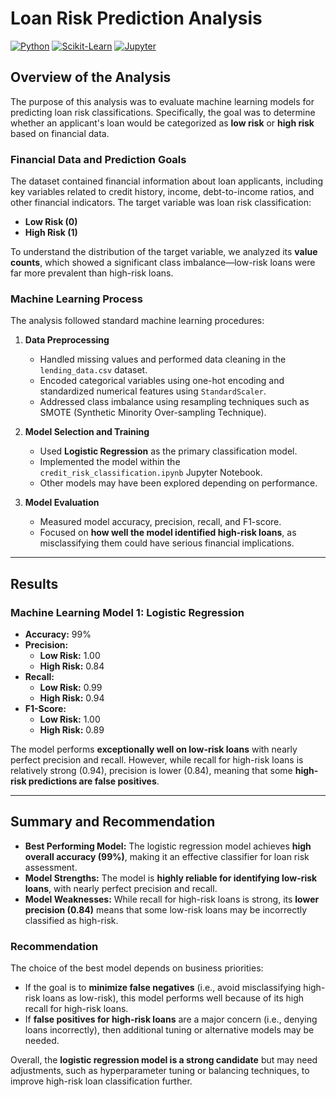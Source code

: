 # Loan Risk Prediction Analysis

[![Python](https://img.shields.io/badge/Python-3.8%2B-blue)](https://www.python.org/downloads/release/python-380/)
[![Scikit-Learn](https://img.shields.io/badge/Scikit--Learn-0.24%2B-orange)](https://scikit-learn.org/stable/)
[![Jupyter](https://img.shields.io/badge/Jupyter-Notebook-orange)](https://jupyter.org/)

## **Overview of the Analysis**

The purpose of this analysis was to evaluate machine learning models for predicting loan risk classifications. Specifically, the goal was to determine whether an applicant's loan would be categorized as **low risk** or **high risk** based on financial data.

### **Financial Data and Prediction Goals**
The dataset contained financial information about loan applicants, including key variables related to credit history, income, debt-to-income ratios, and other financial indicators. The target variable was loan risk classification:

- **Low Risk (0)**
- **High Risk (1)**

To understand the distribution of the target variable, we analyzed its **value counts**, which showed a significant class imbalance—low-risk loans were far more prevalent than high-risk loans.

### **Machine Learning Process**
The analysis followed standard machine learning procedures:

1. **Data Preprocessing**  
   - Handled missing values and performed data cleaning in the `lending_data.csv` dataset.
   - Encoded categorical variables using one-hot encoding and standardized numerical features using `StandardScaler`.
   - Addressed class imbalance using resampling techniques such as SMOTE (Synthetic Minority Over-sampling Technique).

2. **Model Selection and Training**  
   - Used **Logistic Regression** as the primary classification model.
   - Implemented the model within the `credit_risk_classification.ipynb` Jupyter Notebook.
   - Other models may have been explored depending on performance.

3. **Model Evaluation**  
   - Measured model accuracy, precision, recall, and F1-score.
   - Focused on **how well the model identified high-risk loans**, as misclassifying them could have serious financial implications.

---

## **Results**

### **Machine Learning Model 1: Logistic Regression**

- **Accuracy:** 99%
- **Precision:**
  - **Low Risk:** 1.00  
  - **High Risk:** 0.84  
- **Recall:**
  - **Low Risk:** 0.99  
  - **High Risk:** 0.94  
- **F1-Score:**
  - **Low Risk:** 1.00  
  - **High Risk:** 0.89  

The model performs **exceptionally well on low-risk loans** with nearly perfect precision and recall. However, while recall for high-risk loans is relatively strong (0.94), precision is lower (0.84), meaning that some **high-risk predictions are false positives**.

---

## **Summary and Recommendation**

- **Best Performing Model:** The logistic regression model achieves **high overall accuracy (99%)**, making it an effective classifier for loan risk assessment.  
- **Model Strengths:** The model is **highly reliable for identifying low-risk loans**, with nearly perfect precision and recall.  
- **Model Weaknesses:** While recall for high-risk loans is strong, its **lower precision (0.84)** means that some low-risk loans may be incorrectly classified as high-risk.  

### **Recommendation**
The choice of the best model depends on business priorities:

- If the goal is to **minimize false negatives** (i.e., avoid misclassifying high-risk loans as low-risk), this model performs well because of its high recall for high-risk loans.
- If **false positives for high-risk loans** are a major concern (i.e., denying loans incorrectly), then additional tuning or alternative models may be needed.

Overall, the **logistic regression model is a strong candidate** but may need adjustments, such as hyperparameter tuning or balancing techniques, to improve high-risk loan classification further.
